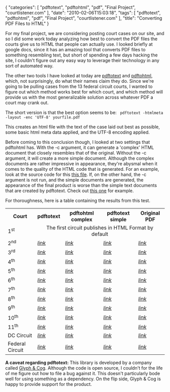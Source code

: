 {
    "categories": [
        "pdftotext", 
        "pdftohtml", 
        "pdf", 
        "Final Project", 
        "courtlistener.com"
    ], 
    "date": "2010-02-06T15:03:18", 
    "tags": [
        "pdftotext", 
        "pdftohtml", 
        "pdf", 
        "Final Project", 
        "courtlistener.com"
    ], 
    "title": "Converting PDF Files to HTML"
}

For my final project, we are considering posting court cases on our site, and so I did some work today analyzing how best to convert the PDF files the courts give us to HTML that people can actually use. I looked briefly at google docs, since it has an amazing tool that converts PDF files to something resembling text, but short of spending a few days hacking the site, I couldn't figure out any easy way to leverage their technology in any sort of automated way. 

The other two tools I have looked at today are <a href="http://www.foolabs.com/xpdf/" target="_blank">pdftotext</a> and <a href="http://pdftohtml.sourceforge.net/" target="_blank">pdftohtml</a>, which, not surprisingly, do what their names claim they do. Since we're going to be pulling cases from the 13 federal circuit courts, I wanted to figure out which method works best for which court, and which method will provide us with the most generalizable solution across whatever PDF a court may crank out.

The short version is that the best option seems to be:
<code lang="bash">
pdftotext -htmlmeta -layout -enc 'UTF-8' yourfile.pdf
</code>

This creates an html file with the text of the case laid out best as possible, some basic html meta data applied, and the UTF-8 encoding applied. 

Before coming to this conclusion though, I looked at two settings that pdftohtml has. With the -c argument, it can generate a 'complex' HTML document that closely resembles that of the original. Without the -c argument, it will create a more simple document. Although the complex documents are rather impressive in appearance, they're abysmal when it comes to the quality of the HTML code that is generated. For an example, look at the source code for this <a href="/archive/shared/pdf-to-html-test/pdftohtml-complex-noframes-noimages-2ndCircuit-08-6301-cv_opn.html">this file</a>. If, on the other hand, the -c argument is not run, and the simple documents are generated, the appearance of the final product is worse than the simple text documents that are created by pdftotext. Check out <a href="/archive/shared/pdf-to-html-test/pdftohtml-simple-noframes-noimages-2ndCircuit-08-6301-cv_opn.html">this one</a> for example.

For thoroughness, here is a table containing the results from this test.
<table>
<tr>
  <th>Court</th>
  <th>pdftotext</th>
  <th>pdftohtml complex</th>
  <th>pdftotext simple</th>
  <th>Original PDF</th>
</tr>
<tr>
  <td>1<sup>st</sup></td>
  <td colspan="4" align="center">The first circuit publishes in HTML Format by default</td>
</tr>
<tr>
  <td>2<sup>nd</sup></td>
  <td><a href="/archive/shared/pdf-to-html-test/pdftotext-layout-htmlmeta-utf-8-2ndCircuit-08-6301-cv_opn.html"><em>link</em></a></td>
  <td><a href="/archive/shared/pdf-to-html-test/pdftohtml-complex-noframes-noimages-2ndCircuit-08-6301-cv_opn.html"><em>link</em></a></td>
  <td><a href="/archive/shared/pdf-to-html-test/pdftohtml-simple-noframes-noimages-2ndCircuit-08-6301-cv_opn.html"><em>link</em></a></td>
  <td><a href="/archive/shared/pdf-to-html-test/2ndCircuit-08-6301-cv_opn.pdf"><em>link</em></a></td>
</tr>
<tr>
  <td>3<sup>rd</sup></td>
  <td><a href="/archive/shared/pdf-to-html-test/pdftotext-layout-htmlmeta-utf-8-3rdCircuit-091225p.html"><em>link</em></a></td>
  <td><a href="/archive/shared/pdf-to-html-test/pdftohtml-complex-noframes-noimages-3rdCircuit-091225p.html"><em>link</em></a></td>
  <td><a href="/archive/shared/pdf-to-html-test/pdftohtml-simple-noframes-noimages-3rdCircuit-091225p.html"><em>link</em></a></td>
  <td><a href="/archive/shared/pdf-to-html-test/3rdCircuit-091225p.pdf"><em>link</em></a></td>
</tr>
<tr>
  <td>4<sup>th</sup></td>
  <td><a href="/archive/shared/pdf-to-html-test/pdftotext-layout-htmlmeta-utf-8-4thCircuit-082373.P.html"><em>link</em></a></td>
  <td><a href="/archive/shared/pdf-to-html-test/pdftohtml-complex-noframes-noimages-4thCircuit-082373.P.html"><em>link</em></a></td>
  <td><a href="/archive/shared/pdf-to-html-test/pdftohtml-simple-noframes-noimages-4thCircuit-082373.P.html"><em>link</em></a></td>
  <td><a href="/archive/shared/pdf-to-html-test/4thCircuit-082373.P.pdf"><em>link</em></a></td>
</tr>
<tr>
  <td>5<sup>th</sup></td>
  <td><a href="/archive/shared/pdf-to-html-test/pdftotext-layout-htmlmeta-utf-8-5thCircuit-07-30815-CR0.wpd.html"><em>link</em></a></td>
  <td><a href="/archive/shared/pdf-to-html-test/pdftohtml-complex-noframes-noimages-5thCircuit-07-30815-CR0.wpd.html"><em>link</em></a></td>
  <td><a href="/archive/shared/pdf-to-html-test/pdftohtml-simple-noframes-noimages-5thCircuit-07-30815-CR0.wpd.html"><em>link</em></a></td>
  <td><a href="/archive/shared/pdf-to-html-test/5thCircuit-07-30815-CR0.wpd.pdf"><em>link</em></a></td>
</tr>
<tr>
  <td>6<sup>th</sup></td>
  <td><a href="/archive/shared/pdf-to-html-test/pdftotext-layout-htmlmeta-utf-8-6thCircuit-10a0023p-06.html"><em>link</em></a></td>
  <td><a href="/archive/shared/pdf-to-html-test/pdftohtml-complex-noframes-noimages-6thCircuit-10a0023p-06.html"><em>link</em></a></td>
  <td><a href="/archive/shared/pdf-to-html-test/pdftohtml-simple-noframes-noimages-6thCircuit-10a0023p-06.html"><em>link</em></a></td>
  <td><a href="/archive/shared/pdf-to-html-test/6thCircuit-10a0023p-06.pdf"><em>link</em></a></td>
</tr>
<tr>
  <td>7<sup>th</sup></td>
  <td><a href="/archive/shared/pdf-to-html-test/pdftotext-layout-htmlmeta-utf-8-7thCircuit-UZ1FFY4T.html"><em>link</em></a></td>
  <td><a href="/archive/shared/pdf-to-html-test/pdftohtml-complex-noframes-noimages-7thCircuit-UZ1FFY4T.html"><em>link</em></a></td>
  <td><a href="/archive/shared/pdf-to-html-test/pdftohtml-simple-noframes-noimages-7thCircuit-UZ1FFY4T.html"><em>link</em></a></td>
  <td><a href="/archive/shared/pdf-to-html-test/7thCircuit-UZ1FFY4T.pdf"><em>link</em></a></td>
</tr>
<tr>
  <td>8<sup>th</sup></td>
  <td><a href="/archive/shared/pdf-to-html-test/pdftotext-layout-htmlmeta-utf-8-8thCircuit-071306U.html"><em>link</em></a></td>
  <td><a href="/archive/shared/pdf-to-html-test/pdftohtml-complex-noframes-noimages-8thCircuit-071306U.html"><em>link</em></a></td>
  <td><a href="/archive/shared/pdf-to-html-test/pdftohtml-simple-noframes-noimages-8thCircuit-071306U.html"><em>link</em></a></td>
  <td><a href="/archive/shared/pdf-to-html-test/8thCircuit-071306U.pdf"><em>link</em></a></td>
</tr>
<tr>
  <td>9<sup>th</sup></td>
  <td><a href="/archive/shared/pdf-to-html-test/pdftotext-layout-htmlmeta-utf-8-9thCircuit-07-55393.html"><em>link</em></a></td>
  <td><a href="/archive/shared/pdf-to-html-test/pdftohtml-complex-noframes-noimages-9thCircuit-07-55393.html"><em>link</em></a></td>
  <td><a href="/archive/shared/pdf-to-html-test/pdftohtml-simple-noframes-noimages-9thCircuit-07-55393.html"><em>link</em></a></td>
  <td><a href="/archive/shared/pdf-to-html-test/9thCircuit-07-55393.pdf"><em>link</em></a></td>
</tr>
<tr>
  <td>10<sup>th</sup></td>
  <td><a href="/archive/shared/pdf-to-html-test/pdftotext-layout-htmlmeta-utf-8-10thCircuit-06-6247.html"><em>link</em></a></td>
  <td><a href="/archive/shared/pdf-to-html-test/pdftohtml-complex-noframes-noimages-10thCircuit-06-6247.html"><em>link</em></a></td>
  <td><a href="/archive/shared/pdf-to-html-test/pdftohtml-simple-noframes-noimages-10thCircuit-06-6247.html"><em>link</em></a></td>
  <td><a href="/archive/shared/pdf-to-html-test/10thCircuit-06-6247.pdf"><em>link</em></a></td>
</tr>
<tr>
  <td>11<sup>th</sup></td>
  <td><a href="/archive/shared/pdf-to-html-test/pdftotext-layout-htmlmeta-utf-8-11thCircuit-200814991.html"><em>link</em></a></td>
  <td><a href="/archive/shared/pdf-to-html-test/pdftohtml-complex-noframes-noimages-11thCircuit-200814991.html"><em>link</em></a></td>
  <td><a href="/archive/shared/pdf-to-html-test/pdftohtml-simple-noframes-noimages-11thCircuit-200814991.html"><em>link</em></a></td>
  <td><a href="/archive/shared/pdf-to-html-test/11thCircuit-200814991.pdf"><em>link</em></a></td>
</tr>
<tr>
  <td>DC Circuit</td>
  <td><a href="/archive/shared/pdf-to-html-test/pdftotext-layout-htmlmeta-utf-8-DC-Circuit-07-3125-1229519.html"><em>link</em></a></td>
  <td><a href="/archive/shared/pdf-to-html-test/pdftohtml-complex-noframes-noimages-DC-Circuit-07-3125-1229519.html"><em>link</em></a></td>
  <td><a href="/archive/shared/pdf-to-html-test/pdftohtml-simple-noframes-noimages-DC-Circuit-07-3125-1229519.html"><em>link</em></a></td>
  <td><a href="/archive/shared/pdf-to-html-test/DC-Circuit-07-3125-1229519.pdf"><em>link</em></a></td>
</tr>
<tr>
  <td>Federal Circuit</td>
  <td><a href="/archive/shared/pdf-to-html-test/pdftotext-layout-htmlmeta-utf-8-FederalCircuit-09-1361.html"><em>link</em></a></td>
  <td><a href="/archive/shared/pdf-to-html-test/pdftohtml-complex-noframes-noimages-FederalCircuit-09-1361.html"><em>link</em></a></td>
  <td><a href="/archive/shared/pdf-to-html-test/pdftohtml-simple-noframes-noimages-FederalCircuit-09-1361.html"><em>link</em></a></td>
  <td><a href="/archive/shared/pdf-to-html-test/FederalCircuit-09-1361.pdf"><em>link</em></a></td>
</tr>
</table>

<strong>A caveat regarding pdftotext:</strong> This library is developed by a company called <a href="http://www.glyphandcog.com/index.html" target="_blank">Glyph & Cog</a>. Although the code is open source, I couldn't for the life of me figure out how to file a bug against it. This doesn't particularly bode well for using something as a dependency. On the flip side, Glyph & Cog is happy to provide support for the product.